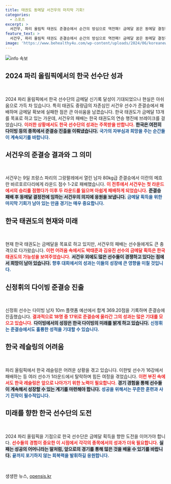 ```yaml
---
title: 태권도 동메달 서건우의 마지막 기회!
categories:
  - 스포츠
excerpt: >
  서건우, 파리 올림픽 태권도 준결승에서 순간의 방심으로 역전패! 금메달 꿈은 동메달 결정전으로 이어져... 한국 태권도, 신기록의 길목에서 다시 한 번 희망을잃지 않다!
feature_text: >
  서건우, 파리 올림픽 태권도 준결승에서 순간의 방심으로 역전패! 금메달 꿈은 동메달 결정전으로 이어져... 한국 태권도, 신기록의 길목에서 다시 한 번 희망을잃지 않다!
image: 'https://www.behealthy4u.com/wp-content/uploads/2024/06/koreanews.jpg'
---
```


<p><img src="https://www.behealthy4u.com/wp-content/uploads/2024/06/koreanews.jpg" alt="info 속보" /></p>

<h2 data-ke-size="size26">2024 파리 올림픽에서의 한국 선수단 성과</h2>

<p data-ke-size="size16">&nbsp;</p>

<p>2024 파리 올림픽에서 한국 선수단의 금메달 신기록 달성이 기대되었으나 현실은 아쉬움으로 가득 차 있습니다. 특히 태권도 중량급의 자존심인 서건우 선수가 준결승에서 패배하며 금메달 확보에 실패한 점은 큰 아쉬움을 남겼습니다. 한국 태권도가 금메달 13개를 목표로 하고 있는 가운데, 서건우의 패배는 한국 태권도의 연승 행진에 브레이크를 걸었습니다. <b><span style="color: #ee2323;">이러한 상황에서도 한국 선수단의 성과는 주목받을 만합니다.</span></b> <b><span style="background-color: #21538527;">한국은 여전히 다이빙 등의 종목에서 준결승 진출을 이뤄냈습니다.</span></b> <b><span style="color: #1a5490;">국가의 자부심과 희망을 주는 순간들이 계속되기를 바랍니다.</span></b></p>

<h2 data-ke-size="size26">서건우의 준결승 결과와 그 의미</h2>

<p data-ke-size="size16">&nbsp;</p>

<p>서건우는 9일 프랑스 파리의 그랑팔레에서 열린 남자 80kg급 준결승에서 이란의 메흐란 바르호르다리에게 라운드 점수 1-2로 패배했습니다. <b><span style="color: #ee2323;">이 전투에서 서건우는 첫 라운드에서의 승리를 점했다가 이후 두 라운드를 잃으며 아쉽게 패배하게 되었습니다.</span></b> <b><span style="background-color: #21538527;">준결승 패배 후 동메달 결정전에 임하는 서건우의 의지에 응원을 보냅니다.</span></b> <b><span style="color: #1a5490;">금메달 획득을 위한 마지막 기회가 남아 있는 만큼 경기는 매우 중요합니다.</span></b></p>

<h2 data-ke-size="size26">한국 태권도의 현재와 미래</h2>

<p data-ke-size="size16">&nbsp;</p>

<p>현재 한국 태권도는 금메달을 목표로 하고 있지만, 서건우의 패배는 선수들에게도 큰 충격으로 다가왔습니다. <b><span style="color: #ee2323;">이런 어려움 속에서도 박태준과 김유진 선수의 금메달 획득은 한국 태권도의 가능성을 보여주었습니다.</span></b> <b><span style="background-color: #21538527;">서건우 외에도 많은 선수들이 경쟁하고 있다는 점에서 희망이 남아 있습니다.</span></b> <b><span style="color: #1a5490;">향후 대회에서의 성과는 이들의 성장에 큰 영향을 미칠 것입니다.</span></b></p>

<h2 data-ke-size="size26">신정휘의 다이빙 준결승 진출</h2>

<p data-ke-size="size16">&nbsp;</p>

<p>신정휘 선수는 다이빙 남자 10ｍ 플랫폼 예선에서 합계 369.20점을 기록하며 준결승에 진출했습니다. <b><span style="color: #ee2323;">결과적으로 18명 중 17위로 준결승에 올라간 그의 성과는 많은 기대를 모으고 있습니다.</span></b> <b><span style="background-color: #21538527;">다이빙에서의 성장은 한국 다이빙의 미래를 밝게 하고 있습니다.</span></b> <b><span style="color: #1a5490;">신정휘는 준결승에서도 훌륭한 성적을 기대할 수 있습니다.</span></b></p>

<h2 data-ke-size="size26">한국 레슬링의 어려움</h2>

<p data-ke-size="size16">&nbsp;</p>

<p>파리 올림픽에서 한국 레슬링은 어려운 상황을 겪고 있습니다. 이한빛 선수가 16강에서 패배하는 등 여러 선수가 1라운드에서 탈락하며 힘든 여정을 겪었습니다. <b><span style="color: #ee2323;">이런 부진 속에서도 한국 레슬링은 앞으로 나아가기 위한 노력이 필요합니다.</span></b> <b><span style="background-color: #21538527;">경기 경험을 통해 선수들이 계속해서 성장할 수 있는 계기를 마련해야 합니다.</span></b> <b><span style="color: #1a5490;">성공을 위해서는 꾸준한 훈련과 사기 진작이 필수적입니다.</span></b></p>

<h2 data-ke-size="size26">미래를 향한 한국 선수단의 도전</h2>

<p data-ke-size="size16">&nbsp;</p>

<p>2024 파리 올림픽을 기점으로 한국 선수단은 금메달 획득을 향한 도전을 이어가야 합니다. <b><span style="color: #ee2323;">선수들의 경험이 중요한 이 시점에서 각각의 종목에서의 성과가 더욱 필요합니다.</span></b> <b><span style="background-color: #21538527;">실패는 성공의 어머니라는 말처럼, 앞으로의 경기를 통해 많은 것을 배울 수 있기를 바랍니다.</span></b> <b><span style="color: #1a5490;">끝까지 포기하지 않는 회복력을 발휘하길 응원합니다.</span></b></p>

<p data-ke-size="size16">&nbsp;</p>
생생한 뉴스, <a href="https://opensis.kr" rel="dofollow">opensis.kr</a>


